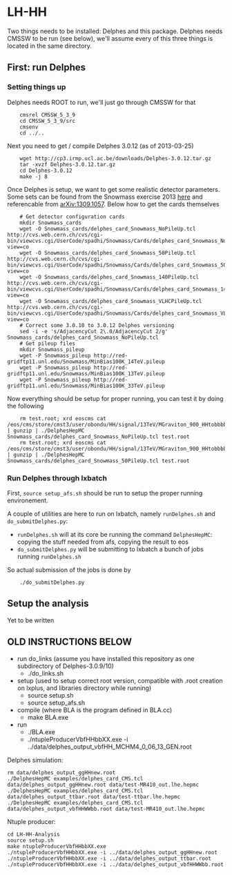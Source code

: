 LH-HH
=====
  
  Two things needs to be installed: Delphes and this package. Delphes needs CMSSW to be run (see below), we'll assume every of this three things is located in the same directory.

## First: run Delphes

### Setting things up

Delphes needs ROOT to run, we'll just go through CMSSW for that

        cmsrel CMSSW_5_3_9
        cd CMSSW_5_3_9/src
        cmsenv
        cd ../..
        
Next you need to get / compile Delphes 3.0.12 (as of 2013-03-25)

        wget http://cp3.irmp.ucl.ac.be/downloads/Delphes-3.0.12.tar.gz
        tar -xvzf Delphes-3.0.12.tar.gz
        cd Delphes-3.0.12
        make -j 8

Once Delphes is setup, we want to get some realistic detector parameters. Some sets can be found from the Snowmass exercise 2013 [here](http://www.snowmass2013.org/tiki-index.php?page=Energy_Frontier_FastSimulation) and referencable from [arXiv:1309.1057](http://arxiv.org/abs/1309.1057). Below how to get the cards themselves

        # Get detector configuration cards
        mkdir Snowmass_cards
        wget -O Snowmass_cards/delphes_card_Snowmass_NoPileUp.tcl http://cvs.web.cern.ch/cvs/cgi-bin/viewcvs.cgi/UserCode/spadhi/Snowmass/Cards/delphes_card_Snowmass_NoPileUp.tcl?view=co
        wget -O Snowmass_cards/delphes_card_Snowmass_50PileUp.tcl http://cvs.web.cern.ch/cvs/cgi-bin/viewcvs.cgi/UserCode/spadhi/Snowmass/Cards/delphes_card_Snowmass_50PileUp.tcl?view=co
        wget -O Snowmass_cards/delphes_card_Snowmass_140PileUp.tcl http://cvs.web.cern.ch/cvs/cgi-bin/viewcvs.cgi/UserCode/spadhi/Snowmass/Cards/delphes_card_Snowmass_140PileUp.tcl?view=co
        wget -O Snowmass_cards/delphes_card_Snowmass_VLHCPileUp.tcl http://cvs.web.cern.ch/cvs/cgi-bin/viewcvs.cgi/UserCode/spadhi/Snowmass/Cards/delphes_card_Snowmass_VLHCPileUp.tcl?view=co
        # Correct some 3.0.10 to 3.0.12 Delphes versioning
        sed -i -e 's/AdjacencyCut 2\.0/AdjacencyCut 2/g' Snowmass_cards/delphes_card_Snowmass_NoPileUp.tcl
        # Get pileup files
        mkdir Snowmass_pileup
        wget -P Snowmass_pileup http://red-gridftp11.unl.edu/Snowmass/MinBias100K_14TeV.pileup
        wget -P Snowmass_pileup http://red-gridftp11.unl.edu/Snowmass/MinBias100K_13TeV.pileup
        wget -P Snowmass_pileup http://red-gridftp11.unl.edu/Snowmass/MinBias100K_33TeV.pileup
        
Now everything should be setup for proper running, you can test it by doing the following

        rm test.root; xrd eoscms cat /eos/cms/store/cmst3/user/obondu/HH/signal/13TeV/MGraviton_900_HHtobbbb.hepmc.gz | gunzip | ./DelphesHepMC Snowmass_cards/delphes_card_Snowmass_NoPileUp.tcl test.root
        rm test.root; xrd eoscms cat /eos/cms/store/cmst3/user/obondu/HH/signal/13TeV/MGraviton_900_HHtobbbb.hepmc.gz | gunzip | ./DelphesHepMC Snowmass_cards/delphes_card_Snowmass_50PileUp.tcl test.root

### Run Delphes through lxbatch

First, `source setup_afs.sh` should be run to setup the proper running environement.

A couple of utilities are here to run on lxbatch, namely `runDelphes.sh` and `do_submitDelphes.py`:
* `runDelphes.sh` will at its core be running the command `DelphesHepMC`:  copying the stuff needed from afs, copying the result to eos
* `do_submitDelphes.py` will be submitting to lxbatch a bunch of jobs running `runDelphes.sh`

So actual submission of the jobs is done by

        ./do_submitDelphes.py

## Setup the analysis

Yet to be written

## OLD INSTRUCTIONS BELOW

<ul>
  <li>run do_links (assume you have installed this repository as one subdirectory of Delphes-3.0.9/10)
    <ul>
      <li>./do_links.sh</li>
    </ul>
  </li>
  <li>setup (used to setup correct root version, compatible with .root creation on lxplus, and libraries directory while running)
    <ul>
      <li>source setup.sh</li>
      <li>source setup_afs.sh</li>
    </ul>
  </li>
  <li>compile (where BLA is the program defined in BLA.cc)
    <ul>
      <li>make BLA.exe</li>
    </ul>
  </li>
  <li>run
    <ul>
      <li>./BLA.exe</li>
      <li>./ntupleProducerVbfHHbbXX.exe -i ../data/delphes_output_vbfHH_MCHM4_0_06_13_GEN.root</li>
    </ul>
  </li>
</ul>






Delphes simulation:

    rm data/delphes_output_ggHHnew.root
    ./DelphesHepMC examples/delphes_card_CMS.tcl data/delphes_output_ggHHnew.root data/test-MR410_out.lhe.hepmc
    ./DelphesHepMC examples/delphes_card_CMS.tcl data/delphes_output_ttbar.root data/test-ttbar.lhe.hepmc
    ./DelphesHepMC examples/delphes_card_CMS.tcl data/delphes_output_vbfHHWWbb.root data/test-MR410_out.lhe.hepmc
    

Ntuple producer:

    cd LH-HH-Analysis
    source setup.sh 
    make ntupleProducerVbfHHbbXX.exe
    ./ntupleProducerVbfHHbbXX.exe -i ../data/delphes_output_ggHHnew.root
    ./ntupleProducerVbfHHbbXX.exe -i ../data/delphes_output_ttbar.root
    ./ntupleProducerVbfHHbbXX.exe -i ../data/delphes_output_vbfHHWWbb.root
